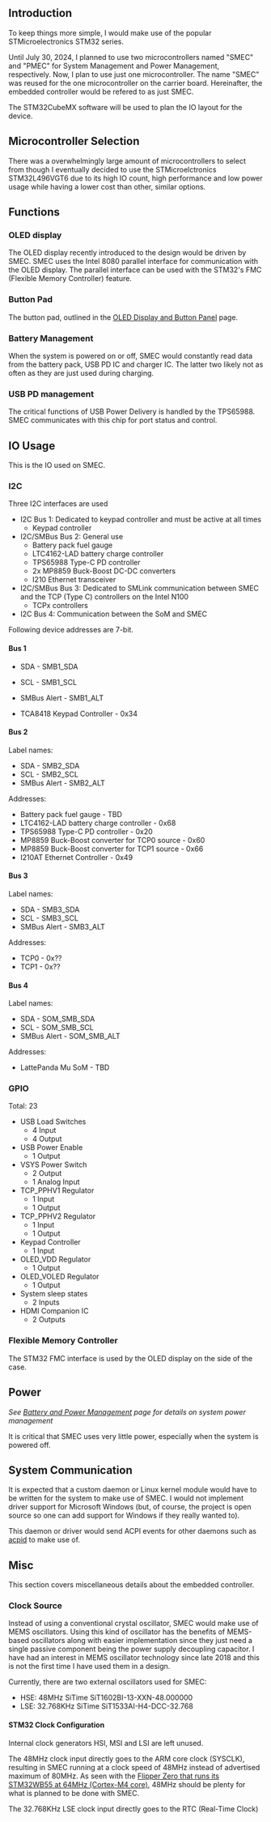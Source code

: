 ## Introduction
To keep things more simple, I would make use of the popular STMicroelectronics STM32 series.

Until July 30, 2024, I planned to use two microcontrollers named "SMEC" and "PMEC" for System Management and Power Management, respectively. Now, I plan to use just one microcontroller. The name "SMEC" was reused for the one microcontroller on the carrier board. Hereinafter, the embedded controller would be refered to as just SMEC.

The STM32CubeMX software will be used to plan the IO layout for the device. 

## Microcontroller Selection
There was a overwhelmingly large amount of microcontrollers to select from though I eventually decided to use the STMicroelctronics STM32L496VGT6 due to its high IO count, high performance and low power usage while having a lower cost than other, similar options.

## Functions

### OLED display
The OLED display recently introduced to the design would be driven by SMEC. SMEC uses the Intel 8080 parallel interface for communication with the OLED display. The parallel interface can be used with the STM32's FMC (Flexible Memory Controller) feature.

### Button Pad
The button pad, outlined in the [OLED Display and Button Panel](../oled/) page.

### Battery Management
When the system is powered on or off, SMEC would constantly read data from the battery pack, USB PD IC and charger IC. The latter two likely not as often as they are just used during charging. 

### USB PD management
The critical functions of USB Power Delivery is handled by the TPS65988. SMEC communicates with this chip for port status and control. 

## IO Usage 
This is the IO used on SMEC.

### I2C
Three I2C interfaces are used

- I2C Bus 1: Dedicated to keypad controller and must be active at all times
  - Keypad controller
- I2C/SMBus Bus 2: General use
  - Battery pack fuel gauge
  - LTC4162-LAD battery charge controller
  - TPS65988 Type-C PD controller
  - 2x MP8859 Buck-Boost DC-DC converters
  - I210 Ethernet transceiver
- I2C/SMBus Bus 3: Dedicated to SMLink communication between SMEC and the TCP (Type C) controllers on the Intel N100
  - TCPx controllers 
- I2C Bus 4: Communication between the SoM and SMEC

Following device addresses are 7-bit. 

#### Bus 1

- SDA - SMB1_SDA
- SCL - SMB1_SCL
- SMBus Alert - SMB1_ALT

- TCA8418 Keypad Controller - 0x34

#### Bus 2

Label names:
- SDA - SMB2_SDA
- SCL - SMB2_SCL
- SMBus Alert - SMB2_ALT

Addresses:
- Battery pack fuel gauge - TBD
- LTC4162-LAD battery charge controller - 0x68
- TPS65988 Type-C PD controller - 0x20
- MP8859 Buck-Boost converter for TCP0 source - 0x60
- MP8859 Buck-Boost converter for TCP1 source - 0x66
- I210AT Ethernet Controller - 0x49

#### Bus 3

Label names:
- SDA - SMB3_SDA
- SCL - SMB3_SCL
- SMBus Alert - SMB3_ALT

Addresses:
- TCP0 - 0x??
- TCP1 - 0x??

#### Bus 4

Label names:
- SDA - SOM_SMB_SDA
- SCL - SOM_SMB_SCL
- SMBus Alert - SOM_SMB_ALT

Addresses: 
- LattePanda Mu SoM - TBD

### GPIO

Total: 23

- USB Load Switches
  - 4 Input
  - 4 Output
- USB Power Enable
  - 1 Output
- VSYS Power Switch
  - 2 Output
  - 1 Analog Input
- TCP_PPHV1 Regulator
  - 1 Input
  - 1 Output
- TCP_PPHV2 Regulator
  - 1 Input
  - 1 Output
- Keypad Controller
  - 1 Input
- OLED_VDD Regulator
  - 1 Output
- OLED_VOLED Regulator
  - 1 Output
- System sleep states
  - 2 Inputs
- HDMI Companion IC
  - 2 Outputs


### Flexible Memory Controller
The STM32 FMC interface is used by the OLED display on the side of the case. 

## Power
*See [Battery and Power Management](../power/) page for details on system power management*

It is critical that SMEC uses very little power, especially when the system is powered off. 

## System Communication
It is expected that a custom daemon or Linux kernel module would have to be written for the system to make use of SMEC. I would not implement driver support for Microsoft Windows (but, of course, the project is open source so one can add support for Windows if they really wanted to).

This daemon or driver would send ACPI events for other daemons such as [acpid](https://linux.die.net/man/8/acpid) to make use of. 

## Misc
This section covers miscellaneous details about the embedded controller.

### Clock Source
Instead of using a conventional crystal oscillator, SMEC would make use of MEMS oscillators. Using this kind of oscillator has the benefits of MEMS-based oscillators along with easier implementation since they just need a single passive component being the power supply decoupling capacitor. I have had an interest in MEMS oscillator technology since late 2018 and this is not the first time I have used them in a design.

Currently, there are two external oscillators used for SMEC:
- HSE: 48MHz SiTime SiT1602BI-13-XXN-48.000000
- LSE: 32.768KHz SiTime SiT1533AI-H4-DCC-32.768

#### STM32 Clock Configuration
Internal clock generators HSI, MSI and LSI are left unused. 

The 48MHz clock input directly goes to the ARM core clock (SYSCLK), resulting in SMEC running at a clock speed of 48MHz instead of advertised maximum of 80MHz. As seen with the [Flipper Zero that runs its STM32WB55 at 64MHz (Cortex-M4 core)](https://docs.flipper.net/development/hardware/tech-specs), 48MHz should be plenty for what is planned to be done with SMEC.

The 32.768KHz LSE clock input directly goes to the RTC (Real-Time Clock)